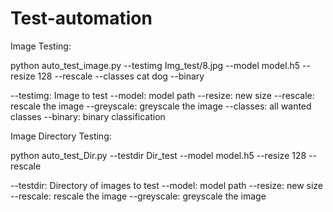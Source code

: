 # Test-automation


Image Testing:

python auto_test_image.py --testimg Img_test/8.jpg --model model.h5 --resize 128 --rescale --classes cat  dog --binary

--testimg: Image to test
--model: model path
--resize: new size
--rescale: rescale the image
--greyscale: greyscale the image
--classes: all wanted classes
--binary: binary classification


Image Directory Testing:

python auto_test_Dir.py --testdir Dir_test --model model.h5 --resize 128 --rescale

--testdir: Directory of images to test
--model: model path
--resize: new size
--rescale: rescale the image
--greyscale: greyscale the image
